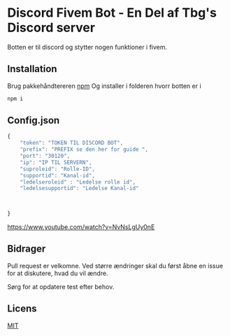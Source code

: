 # Discord Fivem Bot - En Del af Tbg's Discord server

Botten er til discord og stytter nogen funktioner i fivem.

## Installation

Brug pakkehåndtereren [npm](https://nodejs.org/dist/v14.15.5/node-v14.15.5-x64.msi) Og installer i folderen hvorr botten er i

```bash
npm i
```

## Config.json

```node.js
{
    "token": "TOKEN TIL DISCORD BOT",
    "prefix": "PREFIX se den her for guide ",
    "port": "30120",
    "ip": "IP TIL SERVERN",
    "suproleid": "Rolle-ID",
    "supportid": "Kanal-id",
    "ledelseroleid" : "Ledelse rolle id",
    "ledelsesupportid": "Ledelse Kanal-id"


    
}
```

https://www.youtube.com/watch?v=NvNsLgUy0nE


## Bidrager
Pull request er velkomne. Ved større ændringer skal du først åbne en issue for at diskutere, hvad du vil ændre.

Sørg for at opdatere test efter behov.

## Licens
[MIT](https://choosealicense.com/licenses/mit/)
